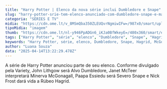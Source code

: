 ```yaml
---
title: "Harry Potter | Elenco da nova série inclui Dumbledore e Snape"
slug: "harry-potter-srie-tem-elenco-anunciado-com-dumbledore-snape-e-mais-conhea"
categoria: "SÉRIES E TV"
midia: "https://cdn.ome.lt/v_8MSmQba350ZLEUQvrNgmiwIFw=/987x0/smart/uploads/conteudo/fotos/Design_sem_nome_4_0pbd4Mc.jpg"
tipoMidia: "imagem"
thumb: "https://cdn.ome.lt/nl-y946PpADGn6_iKJa0BfWkeyE=/480x360/smart/extras/conteudos/Design_sem_nome_4_tkYnIgk.jpg"
tags: ["Harry Potter", "série", "elenco", "Dumbledore", "Snape", "Hagrid", "McGonagall"]
keywords: "Harry Potter, série, elenco, Dumbledore, Snape, Hagrid, McGonagall"
author: "Luana Souza"
data: "2025-04-14T13:22:29.478Z"
---
```


A série de Harry Potter anunciou parte de seu elenco. Conforme divulgado pela Variety, John Lithgow será Alvo Dumbledore, Janet McTeer interpretará Minerva McGonagall, Paapa Essiedu será Severo Snape e Nick Frost dará vida a Rúbeo Hagrid.